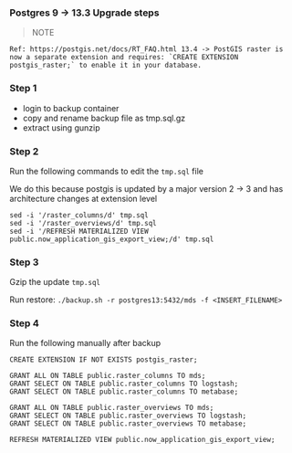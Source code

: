 

### Postgres 9 -> 13.3 Upgrade steps


> NOTE

```
Ref: https://postgis.net/docs/RT_FAQ.html 13.4 -> PostGIS raster is now a separate extension and requires: `CREATE EXTENSION postgis_raster;` to enable it in your database.
```


### Step 1 

- login to backup container
- copy and rename backup file as tmp.sql.gz
- extract using gunzip

### Step 2 

Run the following commands to edit the `tmp.sql` file

We do this because postgis is updated by a major version 2 -> 3 and has architecture changes at extension level 

```
sed -i '/raster_columns/d' tmp.sql
sed -i '/raster_overviews/d' tmp.sql
sed -i '/REFRESH MATERIALIZED VIEW public.now_application_gis_export_view;/d' tmp.sql
```

### Step 3

Gzip the update `tmp.sql` 

Run restore: `./backup.sh -r postgres13:5432/mds -f <INSERT_FILENAME>`


### Step 4

Run the following manually after backup

```
CREATE EXTENSION IF NOT EXISTS postgis_raster;

GRANT ALL ON TABLE public.raster_columns TO mds;
GRANT SELECT ON TABLE public.raster_columns TO logstash;
GRANT SELECT ON TABLE public.raster_columns TO metabase;

GRANT ALL ON TABLE public.raster_overviews TO mds;
GRANT SELECT ON TABLE public.raster_overviews TO logstash;
GRANT SELECT ON TABLE public.raster_overviews TO metabase;

REFRESH MATERIALIZED VIEW public.now_application_gis_export_view;
```